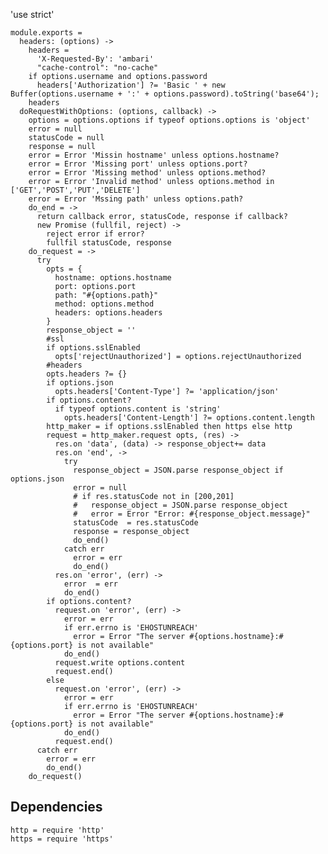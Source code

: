 'use strict'

    module.exports =
      headers: (options) ->
        headers =
          'X-Requested-By': 'ambari'
          "cache-control": "no-cache"
        if options.username and options.password
          headers['Authorization'] ?= 'Basic ' + new Buffer(options.username + ':' + options.password).toString('base64');
        headers
      doRequestWithOptions: (options, callback) ->
        options = options.options if typeof options.options is 'object'
        error = null
        statusCode = null
        response = null
        error = Error 'Missin hostname' unless options.hostname?
        error = Error 'Missing port' unless options.port?
        error = Error 'Missing method' unless options.method?
        error = Error 'Invalid method' unless options.method in ['GET','POST','PUT','DELETE']
        error = Error 'Mssing path' unless options.path?
        do_end = ->
          return callback error, statusCode, response if callback?
          new Promise (fullfil, reject) ->
            reject error if error?
            fullfil statusCode, response
        do_request = ->
          try
            opts = {
              hostname: options.hostname
              port: options.port
              path: "#{options.path}"
              method: options.method
              headers: options.headers
            }
            response_object = ''
            #ssl
            if options.sslEnabled
              opts['rejectUnauthorized'] = options.rejectUnauthorized
            #headers
            opts.headers ?= {}
            if options.json
              opts.headers['Content-Type'] ?= 'application/json'
            if options.content?
              if typeof options.content is 'string'
                opts.headers['Content-Length'] ?= options.content.length
            http_maker = if options.sslEnabled then https else http
            request = http_maker.request opts, (res) ->
              res.on 'data', (data) -> response_object+= data
              res.on 'end', ->
                try
                  response_object = JSON.parse response_object if options.json
                  error = null
                  # if res.statusCode not in [200,201]
                  #   response_object = JSON.parse response_object
                  #   error = Error "Error: #{response_object.message}"
                  statusCode  = res.statusCode
                  response = response_object
                  do_end()
                catch err
                  error = err
                  do_end()
              res.on 'error', (err) ->
                error  = err
                do_end()
            if options.content?
              request.on 'error', (err) ->
                error = err
                if err.errno is 'EHOSTUNREACH'
                  error = Error "The server #{options.hostname}:#{options.port} is not available"
                do_end()
              request.write options.content
              request.end()
            else
              request.on 'error', (err) ->
                error = err
                if err.errno is 'EHOSTUNREACH'
                  error = Error "The server #{options.hostname}:#{options.port} is not available"
                do_end()
              request.end()
          catch err
            error = err
            do_end()
        do_request()


## Dependencies

    http = require 'http'
    https = require 'https'
